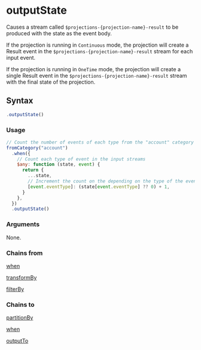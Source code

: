 # outputState

Causes a stream called `$projections-{projection-name}-result` to be produced with the state as the event body.

If the projection is running in `Continuous` mode, the projection will create a Result event in the `$projections-{projection-name}-result` stream for each input event.

If the projection is running in `OneTime` mode, the projection will create a single Result event in the `$projections-{projection-name}-result` stream with the final state of the projection.

## Syntax

```js
.outputState()
```

### Usage

```js
// Count the number of events of each type from the "account" category
fromCategory("account")
  .when({
    // Count each type of event in the input streams
    $any: function (state, event) {
      return {
        ...state,
        // Increment the count on the depending on the type of the event
        [event.eventType]: (state[event.eventType] ?? 0) + 1,
      }
    },
  })
  .outputState()
```

### Arguments

None.

### Chains from

[when](../filters/when.md)

[transformBy](../transformations/transformBy.md)

[filterBy](../transformations/filterBy.md)

### Chains to

[partitionBy](../transformations/partitionBy.md)

[when](../filters/when.md)

[outputTo](../outputs/outputTo.md)
